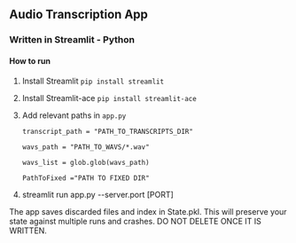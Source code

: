 ## Audio Transcription App 

### Written in Streamlit - Python

#### How to run

1. Install Streamlit `pip install streamlit`
2. Install Streamlit-ace `pip install streamlit-ace`
3. Add relevant paths in `app.py`

      `transcript_path = "PATH_TO_TRANSCRIPTS_DIR"`

      `wavs_path = "PATH_TO_WAVS/*.wav"`

      `wavs_list = glob.glob(wavs_path)`  
      
      `PathToFixed ="PATH TO FIXED DIR"`
4. streamlit run app.py --server.port [PORT]

The app saves discarded files and index in State.pkl.
This will preserve your state against multiple runs and crashes.
DO NOT DELETE ONCE IT IS WRITTEN.

